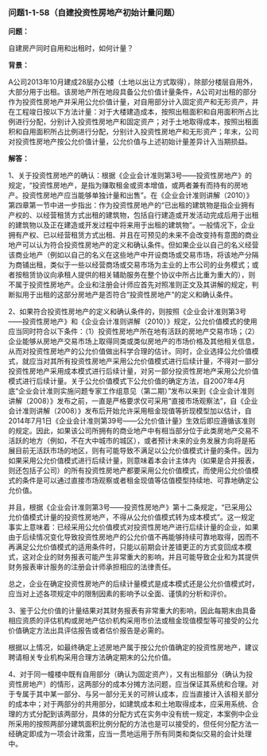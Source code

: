 ### 问题1-1-58（自建投资性房地产初始计量问题）

**问题：**

自建房产同时自用和出租时，如何计量？

**背景：**

A公司2013年10月建成28层办公楼（土地以出让方式取得），除部分楼层自用外，大部分用于出租。该房地产所在地段具备公允价值计量条件，A公司对出租的部分作为投资性房地产并采用公允价值计量，对自用部分计入固定资产和无形资产，并在工程竣日按以下方法计量：对于大楼建造成本，按照出租面积和自用面积所占比例进行分配，分别计入投资性房地产和固定资产；对于土地取得成本，按照出租面积和自用面积所占比例进行分配，分别计入投资性房地产和无形资产；年末，公司对投资性房地产按公允价值计量，公允价值与上述初始计量差异计入当期损益。

**解答：**

1、关于投资性房地产的确认：根据《企业会计准则第3号——投资性房地产》的规定，“投资性房地产，是指为赚取租金或资本增值，或两者兼有而持有的房地产。投资性房地产应当能够单独计量和出售”。在《企业会计准则讲解（2010）》第四章第一节中进一步指出：作为投资性房地产的“已出租的建筑物是指企业拥有产权的、以经营租赁方式出租的建筑物，包括自行建造或开发活动完成后用于出租的建筑物以及正在建造或开发过程中将来用于出租的建筑物”。一般情况下，企业拥有产权、已以经营租赁方式出租、并且在可预见的未来不会改变持有意图的商业地产可以认为符合投资性房地产的定义和确认条件。但如果企业以自己的名义经营该商业地产（例如以自己的名义在这些地产中开设商场或交易市场，将该地产分隔为商铺出租，类似于一些以经营商场或交易市场为主业的上市公司的业务模式；或者按租赁协议向承租人提供的相关辅助服务在整个协议中所占比重为重大的），则不属于投资性房地产。企业和注册会计师应首先对照准则正文及其讲解的规定，判断拟用于出租的这部分房地产是否符合“投资性房地产”的定义和确认条件。

2、如果符合投资性房地产的定义和确认条件的，则按照《企业会计准则第3号——投资性房地产》和《企业会计准则讲解（2010）》规定，公允价值模式的使用应当同时符合以下条件：（1）投资性房地产所在地有活跃的房地产交易市场；（2）企业能够从房地产交易市场上取得同类或类似房地产的市场价格及其他相关信息，从而对投资性房地产的公允价值做出科学合理的估计。同时，企业选择公允价值模式，就应当对其所有投资性房地产采用公允价值模式进行后续计量，不得对一部分投资性房地产采用成本模式进行后续计量，对另一部分投资性房地产采用公允价值模式进行后续计量。关于公允价值模式下公允价值的确定方法，自2007年4月底“企业会计准则实施问题专家工作组意见（第二期）”发布以来到《企业会计准则讲解（2008）》发布之前，一直是严格要求仅可采用“直接市场观察法”，自《企业会计准则讲解（2008）》发布后开始允许采用租金现值等折现模型加以估计，自2014年7月1日《企业会计准则第39号——公允价值计量》生效后即应遵循该准则的规定。因此，如果该公司所拥有的商业地产中有相当部分位于此类房地产交易不活跃的地方（例如，不在大中城市的城区），或者预计未来的业务发展方向将是拓展目前无活跃市场的地区，则有可能导致不满足以公允价值模式计量的条件。因为如果采用公允价值模式进行后续计量，则意味着本会计主体内（如果是合并报表，则还包括子公司）的所有投资性房地产都要采用公允价值模式，而使用公允价值模式的条件是可以通过直接市场观察或者租金现值等估值模型持续地、可靠地确定公允价值。

并且，根据《企业会计准则第3号——投资性房地产》第十二条规定，“已采用公允价值模式计量的投资性房地产，不得从公允价值模式转为成本模式”。这一规定事实上意味着：已经采用公允价值模式对投资性房地产进行后续计量的企业，如果由于后续情况变化导致投资性房地产的公允价值不再能够持续可靠地取得，因而不再满足公允价值模式的适用条件时，只能以前期会计差错更正的方式变回成本模式，这对企业的财务报表可能产生非常重大的影响，并且可能导致企业和为其提供财务报表审计服务的注册会计师承担相应的法律责任。

总之，企业在确定投资性房地产的后续计量模式是成本模式还是公允价值模式时，应当对上述各项规定中的限制因素的影响予以全面、谨慎的分析和评价。

3、鉴于公允价值的计量结果对其财务报表有非常重大的影响，因此每期末由具备相应资质的评估机构或房地产估价机构采用市价法或租金现值模型等可接受的公允价值确定方法出具评估报告或者估价报告是必需的。

根据以上情况，如最终确定上述房地产属于按公允价值确定的投资性房地产，建议聘请相关专业机构采用合理方法确定期末的公允价值。

4、对于同一幢楼中既有自用部分（确认为固定资产），又有出租部分（确认为投资性房地产）的情形，这两部分的成本分摊方法问题，应当保证其系统和合理。对于专属于其中某一部分、与另一部分无关的可辨认成本，应当直接计入该相关部分的成本中；对于两部分的共用部分，如建筑成本和土地取得成本，应采用系统、合理的方式分配到该两部分，具体的分配方式在实务中没有统一规定，本案例中企业所采用的按照两部分建筑面积比例分配的方法也是可以接受的，但任何分配方法一经确定即成为一项会计政策，应当一贯地运用于所有同类和类似交易的会计处理中。